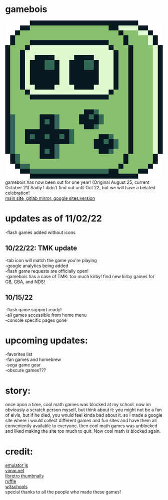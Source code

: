 # gamebois
![Site Logo](/imageAssets/gameboislogo512.gif)
gamebois has now been out for one year! (Original August 25, current October 21) Sadly I didn't find out until Oct 22, but we will have a belated celebration!\
[main site, ](https://teddblue.github.io/gamebois/)
[gitlab mirror, ](https://teddblue.gitlab.io/gamebois/)
[google sites version](https://sites.google.com/view/game-bois/home)

# updates as of 11/02/22
-flash games added without icons
## 10/22/22: TMK update
-tab icon will match the game you're playing\
-google analytics being added\
-flash game requests are officially open!\
-gamebois has a case of TMK: too much kirby! find new kirby games for GB, GBA, and NDS!
## 10/15/22
-flash game support ready!\
-all games accessible from home menu\
-console specific pages gone

# upcoming updates:
-favorites list\
-fan games and homebrew\
-sega game gear\
-obscure games???

# story:
once apon a time, cool math games was blocked at my school. now im obviously a scratch person myself, but think about it: you might not be a fan of elvis, but if he died, you would feel kinda bad about it. so i made a google site where i would collect different games and fun sites and have them all conveniently available to everyone. then cool math games was unblocked and liked making the site too much to quit. Now cool math is blocked again.

# credit:
[emulator js](https://github.com/EmulatorJS/EmulatorJS) \
[vimm.net](https://vimm.net) \
[libretro thumbnails](https://thumbnails.libretro.com/) \
[ruffle](https://ruffle.rs/#) \
[w3schools](https://www.w3schools.com/) \
special thanks to all the people who made these games!
